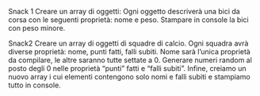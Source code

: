 Snack 1 
Creare un array di oggetti: Ogni oggetto descriverà una bici da corsa con le seguenti proprietà: nome e peso. 
Stampare in console la bici con peso minore.

Snack2 
Creare un array di oggetti di squadre di calcio. Ogni squadra avrà diverse proprietà: nome, punti fatti, falli subiti. 
Nome sarà l’unica proprietà da compilare, le altre saranno tutte settate a 0. 
Generare numeri random al posto degli 0 nelle proprietà “punti” fatti e “falli subiti”. 
Infine, creiamo un nuovo array i cui elementi contengono solo nomi e falli subiti e stampiamo tutto in console.

